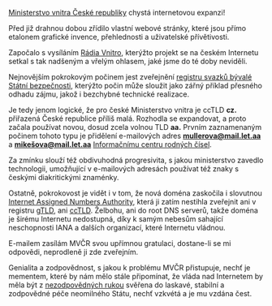 <!-- dcterms:identifier = riderweblog#30 -->
<!-- dcterms:title = Nová TLD pro české ministerstvo vnitra -->
<!-- np9:categoryId = 2 -->
<!-- x4w:category = Lidé a jiná zvěř -->
<!-- np9:authorId = 1 -->
<!-- np9:authorEmail = michal.valasek@altairis.cz -->
<!-- dcterms:creator = Michal Altair Valášek -->
<!-- dcterms:created = 2003-03-21T19:35:23+01:00 -->
<!-- dcterms:date = 2003-03-21T19:35:23+01:00 -->

[Ministerstvo vnitra České republiky](http://www.mvcr.cz/) chystá internetovou expanzi!

Před již drahnou dobou zřídilo vlastní webové stránky, které jsou přímo etalonem grafické invence, přehlednosti a uživatelské přívětivosti.

Započalo s vysíláním [Rádia Vnitro](http://www.mvcr.cz/radio/), kterýžto projekt se na českém Internetu setkal s tak nadšeným a vřelým ohlasem, jaké jsme do té doby neviděli.

Nejnovějším pokrokovým počinem jest zveřejnění [registru svazků bývalé Státní bezpečnosti](http://mvcr.iol.cz/), kterýžto počin může sloužit jako zářný příklad přesného odhadu zájmu, jakož i bezchybné technické realizace.

Je tedy jenom logické, že pro české Ministerstvo vnitra je ccTLD **cz.** přiřazená České republice příliš malá. Rozhodla se expandovat, a proto začala používat novou, dosud zcela volnou TLD **aa.** Prvním zaznamenaným počinem tohoto typu je přidělení e-mailových adres **mullerova@mail.let.aa** a **mikešova@mail.let.aa** [Informačnímu centru rodných čísel](http://www.mvcr.cz/statistiky/cro/rodna_c.html).

Za zmínku slouží též obdivuhodná progresivita, s jakou ministerstvo zavedlo technologii, umožňující v e-mailových adresách používat též znaky s českými diakritickými znaménky.

Ostatně, pokrokovost je vidět i v tom, že nová doména zaskočila i slovutnou [Internet Assigned Numbers Authority](http://www.iana.org), která ji zatím nestihla zveřejnit ani v registru [gTLD](http://www.iana.org/gtld/gtld.htm), ani [ccTLD](http://www.iana.org/cctld/cctld-whois.htm). Želbohu, ani do root DNS serverů, takže doména je širému Internetu nedostupná, díky k samým nebesům sahající neschopnosti IANA a dalších organizací, které Internetu vládnou.

E-mailem zasílám MVČR svou upřímnou gratulaci, dostane-li se mi odpovědi, neprodleně ji zde zveřejním.

Genialita a zodpovědnost, s jakou k problému MVČR přistupuje, nechť je mementem, které by nám mělo stále připomínat, že vláda nad Internetem by měla být z [nezodpovědných rukou](http://www.isoc.org/) svěřena do laskavé, stabilní a zodpovědné péče neomilného Státu, nechť vzkvétá a je mu vzdána čest.